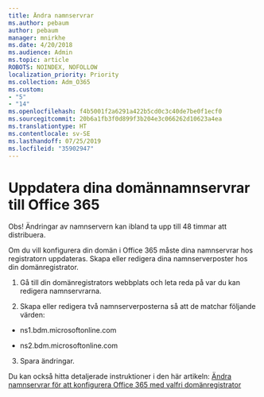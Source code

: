 ```yaml
---
title: Ändra namnservrar
ms.author: pebaum
author: pebaum
manager: mnirkhe
ms.date: 4/20/2018
ms.audience: Admin
ms.topic: article
ROBOTS: NOINDEX, NOFOLLOW
localization_priority: Priority
ms.collection: Adm_O365
ms.custom:
- "5"
- "14"
ms.openlocfilehash: f4b5001f2a6291a422b5cd0c3c40de7be0f1ecf0
ms.sourcegitcommit: 20b6a1fb3f0d899f3b204e3c066262d10623a4ea
ms.translationtype: HT
ms.contentlocale: sv-SE
ms.lasthandoff: 07/25/2019
ms.locfileid: "35902947"
---
```

# <a name="update-your-domain-nameservers-to-office-365"></a>Uppdatera dina domännamnservrar till Office 365

Obs! Ändringar av namnservern kan ibland ta upp till 48 timmar att distribuera.
  
Om du vill konfigurera din domän i Office 365 måste dina namnservrar hos registratorn uppdateras. Skapa eller redigera dina namnserverposter hos din domänregistrator.
  
1. Gå till din domänregistrators webbplats och leta reda på var du kan redigera namnservrarna.
  
2. Skapa eller redigera två namnserverposterna så att de matchar följande värden:

  - ns1.bdm.microsoftonline.com

  - ns2.bdm.microsoftonline.com

3. Spara ändringar.

Du kan också hitta detaljerade instruktioner i den här artikeln: [Ändra namnservrar för att konfigurera Office 365 med valfri domänregistrator](https://support.office.com/article/Change-nameservers-at-any-domain-registrar-to-set-up-Office-365-a8b487a9-2a45-4581-9dc4-5d28a47010a2.aspx)
  